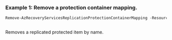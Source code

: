 ### Example 1: Remove a protection container mapping.
```powershell
Remove-AzRecoveryServicesReplicationProtectionContainerMapping -ResourceGroupName "ASRTesting" -ResourceName "HyperV2AzureVault" -FabricName "HyperV2AzureSite" -MappingName "h2apolicyMapping" -ProtectionContainerName "HyperV2AzureSite" 
```

```output

```

Removes a replicated protected item by name.

